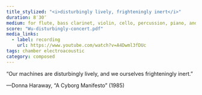 ```yaml
---
title_stylized: "<i>disturbingly lively, frighteningly inert</i>"
duration: 8′30″
medium: for flute, bass clarinet, violin, cello, percussion, piano, and electronic
score: "Wu-disturbingly-concert.pdf"
media_links:
  - label: recording
    url: https://www.youtube.com/watch?v=A4Dwml3fDUc
tags: chamber electroacoustic
category: composed
---
```


“Our machines are disturbingly lively, and we ourselves frighteningly inert.” 

—Donna Haraway, “A Cyborg Manifesto” (1985)